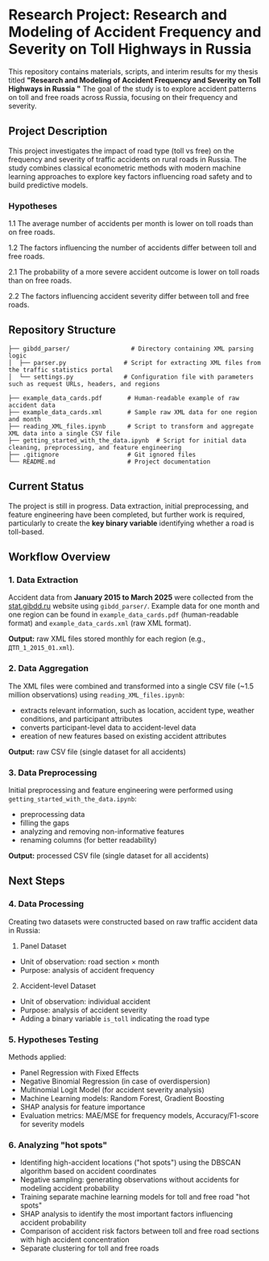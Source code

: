 # Research Project: Research and Modeling of Accident Frequency and Severity on Toll Highways in Russia

This repository contains materials, scripts, and interim results for my thesis titled **"Research and Modeling of Accident Frequency and Severity on Toll Highways in Russia
"** The goal of the study is to explore accident patterns on toll and free roads across Russia, focusing on their frequency and severity.

## Project Description
This project investigates the impact of road type (toll vs free) on the frequency and severity of traffic accidents on rural roads in Russia. The study combines classical econometric methods with modern machine learning approaches to explore key factors influencing road safety and to build predictive models.

### Hypotheses

1.1 The average number of accidents per month is lower on toll roads than on free roads.

1.2 The factors influencing the number of accidents differ between toll and free roads.

2.1 The probability of a more severe accident outcome is lower on toll roads than on free roads.

2.2 The factors influencing accident severity differ between toll and free roads.


## Repository Structure

```text
├── gibdd_parser/                 # Directory containing XML parsing logic
│  ├── parser.py                # Script for extracting XML files from the traffic statistics portal
│  └── settings.py              # Configuration file with parameters such as request URLs, headers, and regions

├── example_data_cards.pdf       # Human-readable example of raw accident data
├── example_data_cards.xml       # Sample raw XML data for one region and month
├── reading_XML_files.ipynb      # Script to transform and aggregate XML data into a single CSV file
├── getting_started_with_the_data.ipynb  # Script for initial data cleaning, preprocessing, and feature engineering
├── .gitignore                   # Git ignored files
└── README.md                    # Project documentation
```

## Current Status
The project is still in progress. Data extraction, initial preprocessing, and feature engineering have been completed, but further work is required, particularly to create the **key binary variable** identifying whether a road is toll-based.


## Workflow Overview  
### 1. **Data Extraction**  
Accident data from **January 2015 to March 2025** were collected from the [stat.gibdd.ru](http://stat.gibdd.ru) website using `gibdd_parser/`. Example data for one month and one region can be found in `example_data_cards.pdf` (human-readable format) and `example_data_cards.xml` (raw XML format).  

**Output:** raw XML files stored monthly for each region (e.g., `ДТП_1_2015_01.xml`).  


### 2. **Data Aggregation**  
The XML files were combined and transformed into a single CSV file (~1.5 million observations) using `reading_XML_files.ipynb`:
  - extracts relevant information, such as location, accident type, weather conditions, and participant attributes  
  - converts participant-level data to accident-level data  
  - ereation of new features based on existing accident attributes

**Output:** raw CSV file (single dataset for all accidents)


### 3. **Data Preprocessing**  
Initial preprocessing and feature engineering were performed using `getting_started_with_the_data.ipynb`:  
  - preprocessing data  
  - filling the gaps
  - analyzing and removing non-informative features
  - renaming columns (for better readability)

**Output:** processed CSV file (single dataset for all accidents)


## Next Steps  


### 4. **Data Processing**
Creating two datasets were constructed based on raw traffic accident data in Russia:

1. Panel Dataset
- Unit of observation: road section × month
- Purpose: analysis of accident frequency

2. Accident-level Dataset
- Unit of observation: individual accident
- Purpose: analysis of accident severity
- Adding a binary variable `is_toll` indicating the road type


### 5. Hypotheses Testing
Methods applied:
- Panel Regression with Fixed Effects
- Negative Binomial Regression (in case of overdispersion)
- Multinomial Logit Model (for accident severity analysis)
- Machine Learning models: Random Forest, Gradient Boosting
- SHAP analysis for feature importance
- Evaluation metrics: MAE/MSE for frequency models, Accuracy/F1-score for severity models


### 6. Analyzing "hot spots"
- Identifing high-accident locations ("hot spots") using the DBSCAN algorithm based on accident coordinates
- Negative sampling: generating observations without accidents for modeling accident probability
- Training separate machine learning models for toll and free road "hot spots"
- SHAP analysis to identify the most important factors influencing accident probability
- Comparison of accident risk factors between toll and free road sections with high accident concentration
- Separate clustering for toll and free roads